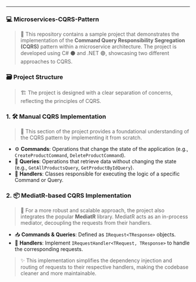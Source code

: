 ---

### :computer: Microservices-CQRS-Pattern

> :page_facing_up: This repository contains a sample project that demonstrates the implementation of the **Command Query Responsibility Segregation (CQRS)** pattern within a microservice architecture. The project is developed using C# :black_circle: and .NET :purple_circle:, showcasing two different approaches to CQRS.

### :card_file_box: Project Structure

> :building_construction: The project is designed with a clear separation of concerns, reflecting the principles of CQRS.

### 1\. :hammer_and_wrench: Manual CQRS Implementation

> :thinking: This section of the project provides a foundational understanding of the CQRS pattern by implementing it from scratch.

- :gear: **Commands**: Operations that change the state of the application (e.g., `CreateProductCommand`, `DeleteProductCommand`).
- :mag_right: **Queries**: Operations that retrieve data without changing the state (e.g., `GetAllProductsQuery`, `GetProductByIdQuery`).
- :robot: **Handlers**: Classes responsible for executing the logic of a specific Command or Query.

### 2\. :package: MediatR-based CQRS Implementation

> :rocket: For a more robust and scalable approach, the project also integrates the popular **MediatR** library. MediatR acts as an in-process mediator, decoupling the requests from their handlers.

- :inbox_tray: **Commands & Queries**: Defined as `IRequest<TResponse>` objects.
- :electric_plug: **Handlers**: Implement `IRequestHandler<TRequest, TResponse>` to handle the corresponding requests.

> :sparkles: This implementation simplifies the dependency injection and routing of requests to their respective handlers, making the codebase cleaner and more maintainable.
